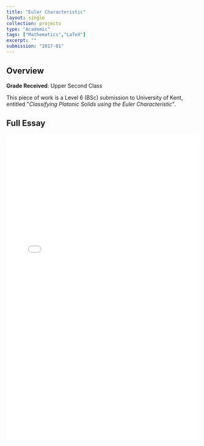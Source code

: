 ```yaml
---
title: "Euler Characteristic"
layout: single
collection: projects
type: "Academic"
tags: ["Mathematics","LaTeX"]
excerpt: ""
submission: "2017-01"
---
```


## Overview
**Grade Received**: Upper Second Class

This piece of work is a Level 6 (BSc) submission to University of Kent, entitled "*Classifying Platonic Solids using the Euler Characteristic*".


## Full Essay
<iframe src="{{ '/assets/Euler Characteristic Essay.pdf' | relative_url }}" width="100%" height="800px" style="border: none;"></iframe>

